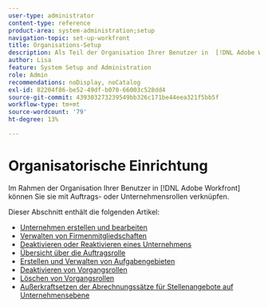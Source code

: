 ```yaml
---
user-type: administrator
content-type: reference
product-area: system-administration;setup
navigation-topic: set-up-workfront
title: Organisations-Setup
description: Als Teil der Organisation Ihrer Benutzer in  [!DNL Adobe Workfront] können Sie sie mit Auftrags- oder Unternehmensrollen verknüpfen.
author: Lisa
feature: System Setup and Administration
role: Admin
recommendations: noDisplay, noCatalog
exl-id: 82204f86-be52-49df-b070-66003c528dd4
source-git-commit: 439303273239549bb326c171be44eea321f5bb5f
workflow-type: tm+mt
source-wordcount: '79'
ht-degree: 13%

---
```


# Organisatorische Einrichtung

Im Rahmen der Organisation Ihrer Benutzer in [!DNL Adobe Workfront] können Sie sie mit Auftrags- oder Unternehmensrollen verknüpfen.

Dieser Abschnitt enthält die folgenden Artikel:

* [Unternehmen erstellen und bearbeiten](../../../administration-and-setup/set-up-workfront/organizational-setup/create-and-edit-companies.md)
* [Verwalten von Firmenmitgliedschaften](../../../administration-and-setup/set-up-workfront/organizational-setup/manage-company-memberships.md)
* [Deaktivieren oder Reaktivieren eines Unternehmens](../../../administration-and-setup/set-up-workfront/organizational-setup/deactivate-a-company.md)
* [Übersicht über die Auftragsrolle](../../../administration-and-setup/set-up-workfront/organizational-setup/job-role-overview.md)
* [Erstellen und Verwalten von Aufgabengebieten](../../../administration-and-setup/set-up-workfront/organizational-setup/create-manage-job-roles.md)
* [Deaktivieren von Vorgangsrollen](../../../administration-and-setup/set-up-workfront/organizational-setup/deactivate-job-roles.md)
* [Löschen von Vorgangsrollen](../../../administration-and-setup/set-up-workfront/organizational-setup/delete-job-roles.md)
* [Außerkraftsetzen der Abrechnungssätze für Stellenangebote auf Unternehmensebene](../../../administration-and-setup/set-up-workfront/organizational-setup/override-job-role-billing-rates-company-level.md)

